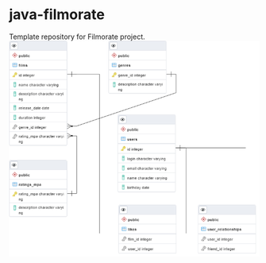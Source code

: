 # java-filmorate
Template repository for Filmorate project.
![FilmorateDB_ERD](https://github.com/kazakov93msk/java-filmorate/blob/main/filmorate_erd.png)
